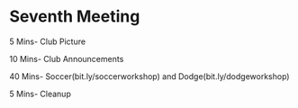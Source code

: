 # Seventh Meeting

5 Mins- Club Picture

10 Mins- Club Announcements

40 Mins- Soccer(bit.ly/soccerworkshop)
         and
         Dodge(bit.ly/dodgeworkshop)

5 Mins- Cleanup

